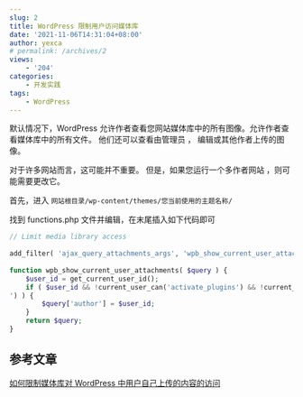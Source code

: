 ```yaml
---
slug: 2
title: WordPress 限制用户访问媒体库
date: '2021-11-06T14:31:04+08:00'
author: yexca
# permalink: /archives/2
views:
    - '204'
categories:
    - 开发实践
tags:
    - WordPress
---
```


默认情况下，WordPress 允许作者​​查看您网站媒体库中的所有图像。允许作者查看媒体库中的所有文件。 他们还可以查看由管理员 ， 编辑或其他作者上传的图像。

对于许多网站而言，这可能并不重要。 但是，如果您运行一个多作者网站 ，则可能需要更改它。

首先，进入 `网站根目录/wp-content/themes/您当前使用的主题名称/`

找到 functions.php 文件并编辑，在末尾插入如下代码即可

```php
// Limit media library access
 
add_filter( 'ajax_query_attachments_args', 'wpb_show_current_user_attachments' );
 
function wpb_show_current_user_attachments( $query ) {
    $user_id = get_current_user_id();
    if ( $user_id && !current_user_can('activate_plugins') && !current_user_can('edit_others_posts
') ) {
        $query['author'] = $user_id;
    }
    return $query;
}
```

## 参考文章

[如何限制媒体库对 WordPress 中用户自己上传的内容的访问](https://blog.csdn.net/cumohuo9136/article/details/108609313)